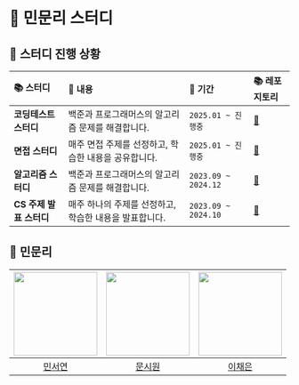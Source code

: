 # 👋 민문리 스터디

## 📃 스터디 진행 상황
📚 스터디 | 📖 내용 | 📅 기간 | 📚 레포지토리
:----- | :----- | :----- | :-----
**코딩테스트 스터디** | 백준과 프로그래머스의 알고리즘 문제를 해결합니다. | `2025.01 ~ 진행중` | [🔗](https://github.com/minmunlee/2025-algorithm-study) 
**면접 스터디** | 매주 면접 주제를 선정하고, 학습한 내용을 공유합니다.  | `2025.01 ~ 진행중` | [🔗](https://github.com/minmunlee/interview-study)
**알고리즘 스터디** | 백준과 프로그래머스의 알고리즘 문제를 해결합니다. | `2023.09 ~ 2024.12` | [🔗](https://github.com/minmunlee/algorithm-study)
**CS 주제 발표 스터디** | 매주 하나의 주제를 선정하고, 학습한 내용을 발표합니다. | `2023.09 ~ 2024.10` | [🔗](https://github.com/minmunlee/minmunlee-study)



## 🤝 민문리
|<img width=150 src="https://avatars.githubusercontent.com/u/126096318?v=4" />|<img width=150 src="https://avatars.githubusercontent.com/u/105481797?v=4" />|<img width=150 src="https://avatars.githubusercontent.com/u/109871579?v=4" />|
|:----:|:----:|:----:|
| [민서연](https://github.com/gitseoyeon) | [문시원](https://github.com/muncool39) | [이채은](https://github.com/ChaeAg) |


<!--

**Here are some ideas to get you started:**

🙋‍♀️ A short introduction - what is your organization all about?
🌈 Contribution guidelines - how can the community get involved?
👩‍💻 Useful resources - where can the community find your docs? Is there anything else the community should know?
🍿 Fun facts - what does your team eat for breakfast?
🧙 Remember, you can do mighty things with the power of [Markdown](https://docs.github.com/github/writing-on-github/getting-started-with-writing-and-formatting-on-github/basic-writing-and-formatting-syntax)
-->
